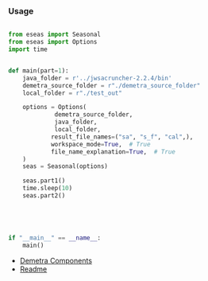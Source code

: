### Usage

```python

from eseas import Seasonal
from eseas import Options
import time


def main(part=1):
    java_folder = r'../jwsacruncher-2.2.4/bin'
    demetra_source_folder = r"./demetra_source_folder"
    local_folder = r"./test_out"

    options = Options(
             demetra_source_folder,
             java_folder,
             local_folder,
            result_file_names=("sa", "s_f", "cal",),
            workspace_mode=True,  # True
            file_name_explanation=True,  # True
    )
    seas = Seasonal(options)

    seas.part1()
    time.sleep(10)
    seas.part2()





if "__main__" == __name__:
    main()

```


- [Demetra Components](https://github.com/SermetPekin/eseas-repo/docs/demetra_components.md)
- [Readme](https://github.com/SermetPekin/eseas-repo/README.md)

